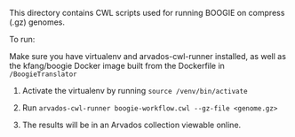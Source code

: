 This directory contains CWL scripts used for running BOOGIE on compress (.gz) genomes.

To run:

Make sure you have virtualenv and arvados-cwl-runner installed, as well as the kfang/boogie Docker image built from the Dockerfile in `/BoogieTranslator`

1. Activate the virtualenv by running `source /venv/bin/activate`

2. Run `arvados-cwl-runner boogie-workflow.cwl --gz-file <genome.gz>`

3. The results will be in an Arvados collection viewable online.
